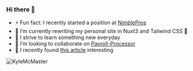 ### Hi there 👋

- ⚡ Fun fact: I recently started a position at [NimblePros](https://nimblepros.com/) 
- 🔭 I’m currently rewriting my personal site in Nuxt3 and Tailwind CSS 🎉
- 🌱 I strive to learn something new everyday
- 👯 I’m looking to collaborate on  [Payroll-Processor](https://github.com/KyleMcMaster/payroll-processor)
- 📖 I recently found [this article](https://ardalis.com/clean-architecture-asp-net-core/) interesting

<div>
  <img align="center" src="https://github-readme-stats.vercel.app/api?username=KyleMcMaster&show_icons=true&theme=dark" alt="KyleMcMaster" />
<div/>
<!--
**KyleMcMaster/KyleMcMaster** is a ✨ _special_ ✨ repository because its `README.md` (this file) appears on your GitHub profile.

Here are some ideas to get you started:

- 🔭 I’m currently working on converting data layers frin EF to EF Core.
- 🌱 I’m currently learning something new everyday 
- 👯 I’m looking to collaborate on  [Payroll-Processor](https://github.com/KyleMcMaster/payroll-processor)
- 🤔 I’m looking for help with ...
- 💬 Ask me about ... 
- 📫 How to reach me: ...
- 😄 Pronouns: ...
- ⚡ Fun fact: ... 
-->
